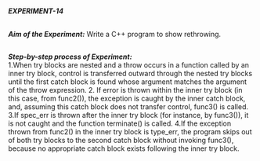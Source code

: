 #
**_EXPERIMENT-14_**
##
**_Aim of the Experiment:_**
Write a C++ program to show rethrowing.

##
**_Step-by-step process of Experiment:_**<br/>
1.When try blocks are nested and a throw occurs in a function called by an inner try block, control is transferred outward through the nested try blocks until the first catch block is found whose argument matches the argument of the throw expression.
2. If error is thrown within the inner try block (in this case, from func2()), the exception is caught by the inner catch block, and, assuming this catch block does not transfer control, func3() is called.
3.If spec_err is thrown after the inner try block (for instance, by func3()), it is not caught and the function terminate() is called.
4.If the exception thrown from func2() in the inner try block is type_err, the program skips out of both try blocks to the second catch block without invoking func3(), because no appropriate catch block exists following the inner try block.

